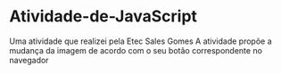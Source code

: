 # Atividade-de-JavaScript
Uma atividade que realizei pela Etec Sales Gomes
A atividade propõe a mudança da imagem de acordo com o seu botão correspondente no navegador
